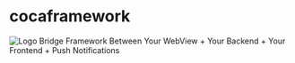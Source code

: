 # cocaframework
![Logo](http://i.imgur.com/62Y5L1H.png)
Bridge Framework Between Your WebView + Your Backend + Your Frontend + Push Notifications
